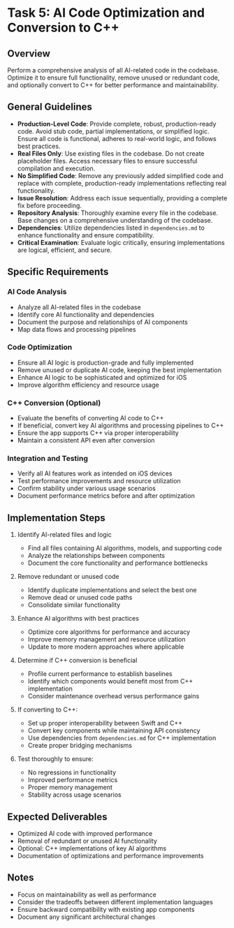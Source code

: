# Task 5: AI Code Optimization and Conversion to C++

## Overview
Perform a comprehensive analysis of all AI-related code in the codebase. Optimize it to ensure full functionality, remove unused or redundant code, and optionally convert to C++ for better performance and maintainability.

## General Guidelines
- **Production-Level Code**: Provide complete, robust, production-ready code. Avoid stub code, partial implementations, or simplified logic. Ensure all code is functional, adheres to real-world logic, and follows best practices.
- **Real Files Only**: Use existing files in the codebase. Do not create placeholder files. Access necessary files to ensure successful compilation and execution.
- **No Simplified Code**: Remove any previously added simplified code and replace with complete, production-ready implementations reflecting real functionality.
- **Issue Resolution**: Address each issue sequentially, providing a complete fix before proceeding.
- **Repository Analysis**: Thoroughly examine every file in the codebase. Base changes on a comprehensive understanding of the codebase.
- **Dependencies**: Utilize dependencies listed in `dependencies.md` to enhance functionality and ensure compatibility.
- **Critical Examination**: Evaluate logic critically, ensuring implementations are logical, efficient, and secure.

## Specific Requirements

### AI Code Analysis
- Analyze all AI-related files in the codebase
- Identify core AI functionality and dependencies
- Document the purpose and relationships of AI components
- Map data flows and processing pipelines

### Code Optimization
- Ensure all AI logic is production-grade and fully implemented
- Remove unused or duplicate AI code, keeping the best implementation
- Enhance AI logic to be sophisticated and optimized for iOS
- Improve algorithm efficiency and resource usage

### C++ Conversion (Optional)
- Evaluate the benefits of converting AI code to C++
- If beneficial, convert key AI algorithms and processing pipelines to C++
- Ensure the app supports C++ via proper interoperability
- Maintain a consistent API even after conversion

### Integration and Testing
- Verify all AI features work as intended on iOS devices
- Test performance improvements and resource utilization
- Confirm stability under various usage scenarios
- Document performance metrics before and after optimization

## Implementation Steps

1. Identify AI-related files and logic
   - Find all files containing AI algorithms, models, and supporting code
   - Analyze the relationships between components
   - Document the core functionality and performance bottlenecks

2. Remove redundant or unused code
   - Identify duplicate implementations and select the best one
   - Remove dead or unused code paths
   - Consolidate similar functionality

3. Enhance AI algorithms with best practices
   - Optimize core algorithms for performance and accuracy
   - Improve memory management and resource utilization
   - Update to more modern approaches where applicable

4. Determine if C++ conversion is beneficial
   - Profile current performance to establish baselines
   - Identify which components would benefit most from C++ implementation
   - Consider maintenance overhead versus performance gains

5. If converting to C++:
   - Set up proper interoperability between Swift and C++
   - Convert key components while maintaining API consistency
   - Use dependencies from `dependencies.md` for C++ implementation
   - Create proper bridging mechanisms

6. Test thoroughly to ensure:
   - No regressions in functionality
   - Improved performance metrics
   - Proper memory management
   - Stability across usage scenarios

## Expected Deliverables
- Optimized AI code with improved performance
- Removal of redundant or unused AI functionality
- Optional: C++ implementations of key AI algorithms
- Documentation of optimizations and performance improvements

## Notes
- Focus on maintainability as well as performance
- Consider the tradeoffs between different implementation languages
- Ensure backward compatibility with existing app components
- Document any significant architectural changes
